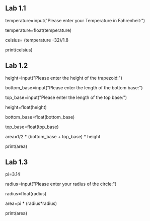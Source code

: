  <h2>Lab 1.1</h2>
<p>temperature=input("Please enter your Temperature in Fahrenheit:")
<p>temperature=float(temperature)
<p>celsius= (temperature -32)/1.8
<p>print(celsius)
<p>
<p>
<p>
<p><h2> Lab 1.2 </h2>
<p> height=input("Please enter the height of the trapezoid:")
<p> bottom_base=input("Please enter the length of the bottom base:")
<p> top_base=input("Please enter the length of the top base:")
<p> height=float(height)
<p> bottom_base=float(bottom_base)
<p> top_base=float(top_base)
<p> area=1/2 * (bottom_base + top_base) * height
<p> print(area)
<p>
<p> <h2>Lab 1.3</h2>
<p>pi=3.14
<p> radius=input("Please enter your radius of the circle:")
<p> radius=float(radius)
<p> area=pi * (radius*radius)
<p> print(area) 